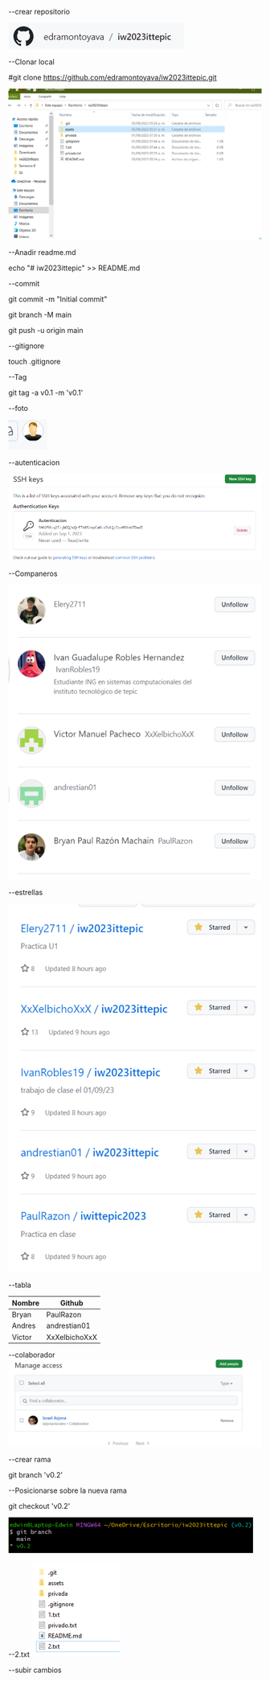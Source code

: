 ﻿--crear repositorio

![Alt text](assets/1.png)

--Clonar local

#git clone https://github.com/edramontoyava/iw2023ittepic.git

![Alt text](assets/2.png)

--Anadir readme.md

echo "# iw2023ittepic" >> README.md

--commit

git commit -m "Initial commit"

git branch -M main

git push -u origin main

--gitignore

touch .gitignore

--Tag

git tag -a v0.1 -m 'v0.1'

--foto

![Alt text](assets/3.png)

--autenticacion

![Alt text](assets/4.png)

--Companeros

![Alt text](assets/5.png)

--estrellas

![Alt text](assets/6.png)

--tabla

Nombre             |Github 
-------------------|-----------------|
Bryan              |PaulRazon        | 
Andres             |andrestian01     |
Victor             |XxXelbichoXxX    |

--colaborador
![Alt text](assets/7.png)

--crear rama

git branch 'v0.2'

--Posicionarse sobre la nueva rama 

git checkout 'v0.2'

![Alt text](assets/8.png)

--2.txt
![Alt text](assets/9.png)

--subir cambios